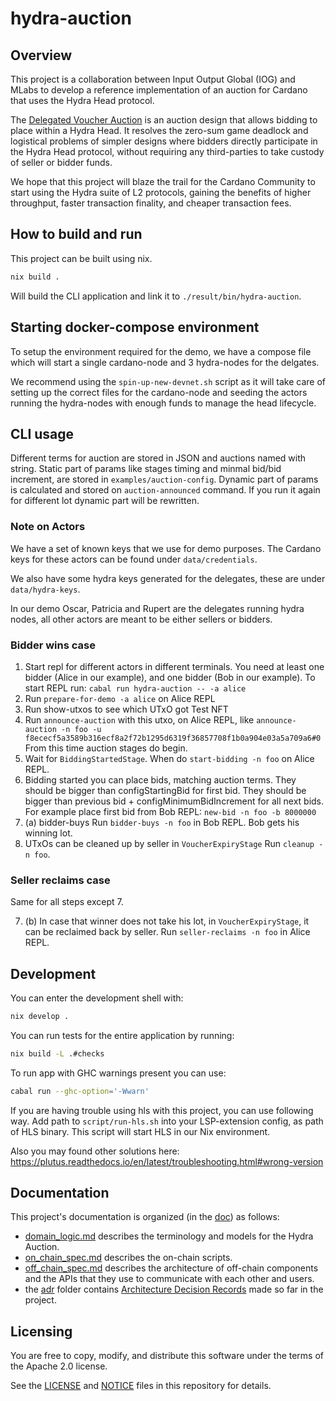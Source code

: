 # hydra-auction

## Overview

This project is a collaboration between Input Output Global (IOG) and MLabs
to develop a reference implementation of an auction for Cardano
that uses the Hydra Head protocol.

The [Delegated Voucher Auction](https://iohk.io/en/blog/posts/2023/01/20/implementing-auction-projects-using-hydra/)
is an auction design that allows bidding to place within a Hydra Head.
It resolves the zero-sum game deadlock and logistical problems of
simpler designs where bidders directly participate in the Hydra Head protocol,
without requiring any third-parties to take custody
of seller or bidder funds.

We hope that this project will blaze the trail for the Cardano Community
to start using the Hydra suite of L2 protocols,
gaining the benefits of higher throughput, faster transaction finality,
and cheaper transaction fees.

## How to build and run

This project can be built using nix.

```bash
nix build .
```

Will build the CLI application and link it to `./result/bin/hydra-auction`.

## Starting docker-compose environment

To setup the environment required for the demo, we have a compose file
which will start a single cardano-node and 3 hydra-nodes for the delgates.

We recommend using the `spin-up-new-devnet.sh` script
as it will take care of setting up the correct files for the cardano-node
and seeding the actors running the hydra-nodes with enough funds to manage the head lifecycle.

## CLI usage

Different terms for auction are stored in JSON and auctions named with string.
Static part of params like stages timing and minmal bid/bid increment,
are stored in `examples/auction-config`.
Dynamic part of params is calculated and stored on `auction-announced` command.
If you run it again for different lot dynamic part will be rewritten.

### Note on Actors

We have a set of known keys that we use for demo purposes.
The Cardano keys for these actors can be found under `data/credentials`.

We also have some hydra keys generated for the delegates, these are under `data/hydra-keys`.

In our demo Oscar, Patricia and Rupert are the delegates running hydra nodes,
all other actors are meant to be either sellers or bidders.

### Bidder wins case

1. Start repl for different actors in different terminals.
   You need at least one bidder (Alice in our example),
   and one bidder (Bob in our example).
   To start REPL run:
   `cabal run hydra-auction -- -a alice`
2. Run `prepare-for-demo -a alice` on Alice REPL
3. Run show-utxos to see which UTxO got Test NFT
4. Run `announce-auction` with this utxo, on Alice REPL, like
   `announce-auction -n foo -u f8ececf5a3589b316ecf8a2f72b1295d6319f36857708f1b0a904e03a5a709a6#0`
   From this time auction stages do begin.
5. Wait for `BiddingStartedStage`.
   When do `start-bidding -n foo` on Alice REPL.
6. Bidding started you can place bids, matching auction terms.
   They should be bigger than configStartingBid for first bid.
   They should be bigger than previous bid + configMinimumBidIncrement for
   all next bids.
   For example place first bid from Bob REPL:
   `new-bid -n foo -b 8000000`
7. (a) bidder-buys
   Run `bidder-buys -n foo` in Bob REPL.
   Bob gets his winning lot.
8. UTxOs can be cleaned up by seller in `VoucherExpiryStage`
   Run `cleanup -n foo`.

### Seller reclaims case


Same for all steps except 7.

7. (b) In case that winner does not take his lot, in `VoucherExpiryStage`,
   it can be reclaimed back by seller.
   Run `seller-reclaims -n foo` in Alice REPL.

## Development

You can enter the development shell with:

```bash
nix develop .
```

You can run tests for the entire application by running:

```bash
nix build -L .#checks
```

To run app with GHC warnings present you can use:

```bash
cabal run --ghc-option='-Wwarn'
```

If you are having trouble using hls with this project, you can use following
way. Add path to `script/run-hls.sh` into your LSP-extension config,
as path of HLS binary. This script will start HLS in our Nix environment.

Also you may found other solutions here:
https://plutus.readthedocs.io/en/latest/troubleshooting.html#wrong-version

## Documentation

This project's documentation is organized (in the [doc](doc)) as follows:

- [domain_logic.md](doc/domain_logic.md) describes the terminology and models
for the Hydra Auction.
- [on_chain_spec.md](doc/on_chain_spec.md) describes the on-chain scripts.
- [off_chain_spec.md](doc/off_chain_spec.md) describes the architecture of off-chain components
and the APIs that they use to communicate with each other
and users.
- the [adr](doc/adr) folder contains [Architecture Decision Records](https://adr.github.io/) made so far in the project.

## Licensing

You are free to copy, modify, and distribute this software
under the terms of the Apache 2.0 license.

See the [LICENSE](/LICENSE) and [NOTICE](/NOTICE) files in this repository for details.

